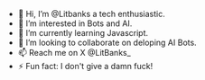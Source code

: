 - 👋 Hi, I’m @Litbanks a tech enthusiastic.
- 👀 I’m interested in Bots and AI.
- 🌱 I’m currently learning Javascript.
- 💞️ I’m looking to collaborate on deloping AI Bots.
- 📫 Reach me on X @LitBanks_
- ⚡ Fun fact: I don't give a damn fuck!

<!---
Litbanks/Litbanks is a ✨ special ✨ repository because its `README.md` (this file) appears on your GitHub profile.
You can click the Preview link to take a look at your changes.
--->
